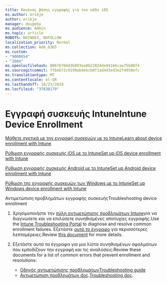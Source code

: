 ```yaml
---
title: Κανόνας βάσης εγγραφής για τον κάδο iOS
ms.author: erikje
author: erikje
manager: dougeby
ms.audience: Admin
ms.topic: article
ROBOTS: NOINDEX, NOFOLLOW
localization_priority: Normal
ms.collection: Adm_O365
ms.custom:
- "9000654"
- "2684"
ms.openlocfilehash: 806f6704d3b893ea8b22824de94166cae75b88f4
ms.sourcegitcommit: ffbeb72c9199ab4ebcb0f1ad443ed3e2f4950efc
ms.translationtype: MT
ms.contentlocale: el-GR
ms.lasthandoff: 10/23/2019
ms.locfileid: "37638179"
---
```

# <a name="intune-device-enrollment"></a><span data-ttu-id="62487-102">Εγγραφή συσκευής Intune</span><span class="sxs-lookup"><span data-stu-id="62487-102">Intune Device Enrollment</span></span>

[<span data-ttu-id="62487-103">Μάθετε σχετικά με την εγγραφή συσκευών με το Intune</span><span class="sxs-lookup"><span data-stu-id="62487-103">Learn about device enrollment with Intune</span></span>](https://docs.microsoft.com/intune/enrollment/device-enrollment)

[<span data-ttu-id="62487-104">Ρύθμιση εγγραφής συσκευής iOS με το Intune</span><span class="sxs-lookup"><span data-stu-id="62487-104">Set up iOS device enrollment with Intune</span></span>](https://docs.microsoft.com/intune/enrollment/ios-enroll)

[<span data-ttu-id="62487-105">Ρύθμιση εγγραφής συσκευής Android με το Intune</span><span class="sxs-lookup"><span data-stu-id="62487-105">Set up Android device enrollment with Intune</span></span>](https://docs.microsoft.com/intune/android-enroll)

[<span data-ttu-id="62487-106">Ρύθμιση της εγγραφής συσκευών των Windows με το Intune</span><span class="sxs-lookup"><span data-stu-id="62487-106">Set up Windows device enrollment with Intune</span></span>](https://docs.microsoft.com/intune/windows-enroll)

<span data-ttu-id="62487-107">Αντιμετώπιση προβλημάτων εγγραφής συσκευής</span><span class="sxs-lookup"><span data-stu-id="62487-107">Troubleshooting device enrollment</span></span>

1. <span data-ttu-id="62487-108">Χρησιμοποιήστε την [πύλη αντιμετώπισης προβλημάτων Intune](https://devicemanagement.microsoft.com/#blade/Microsoft_Intune_DeviceSettings/TroubleshootBlade)για να διαγνώσετε και να επιλύσετε συνηθισμένες αποτυχίες εγγραφής.</span><span class="sxs-lookup"><span data-stu-id="62487-108">Use the [Intune Troubleshooting Portal](https://devicemanagement.microsoft.com/#blade/Microsoft_Intune_DeviceSettings/TroubleshootBlade) to diagnose and resolve common enrollment failures.</span></span> <span data-ttu-id="62487-109">Εξετάστε [αυτό το έγγραφο](https://docs.microsoft.com/intune/help-desk-operators) για περισσότερες λεπτομέρειες.</span><span class="sxs-lookup"><span data-stu-id="62487-109">Review [this document](https://docs.microsoft.com/intune/help-desk-operators) for more details.</span></span>

2. <span data-ttu-id="62487-110">Εξετάστε αυτά τα έγγραφα για μια λίστα συνηθισμένων σφαλμάτων που εμποδίζουν την εγγραφή και τις αναλύσεις:</span><span class="sxs-lookup"><span data-stu-id="62487-110">Review these documents for a list of common errors that prevent enrollment and resolutions:</span></span>
    - [<span data-ttu-id="62487-111">Οδηγός αντιμετώπισης προβλημάτων</span><span class="sxs-lookup"><span data-stu-id="62487-111">Troubleshooting guide</span></span>](https://support.microsoft.com/help/4469913/troubleshooting-windows-device-enrollment-problems-in-microsoft-intune)
    - <span data-ttu-id="62487-112">[Αντιμετώπιση προβλημάτων doc](https://docs.microsoft.com/intune/troubleshoot-device-enrollment-in-intune).</span><span class="sxs-lookup"><span data-stu-id="62487-112">[Troubleshooting doc](https://docs.microsoft.com/intune/troubleshoot-device-enrollment-in-intune).</span></span>
